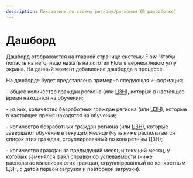 ```yaml
---
description: Показатели по своему региону/регионам (В разработке)
---
```


# Дашборд

Дашборд отображается на главной странице системы Flow. Чтобы попасть на него, надо нажать на логотип Flow в вернем левом углу экрана. На данный момент добавление дашборда в процессе.

На дашборде будет представлена примерно следующая информация:

\- общее количество граждан региона (или [ЦЗН](dashbord.md#1.-filtraciya-zayavok-po-konkretnomu-czn-svoego-regiona.)), которые в настоящее время находятся на обучении;

\- из них, количество безработных граждан региона (или [ЦЗН](dashbord.md#1.-filtraciya-zayavok-po-konkretnomu-czn-svoego-regiona.)), которые в настоящее время находятся на обучении;

\- количество безработных граждан региона (или [ЦЗН](dashbord.md#1.-filtraciya-zayavok-po-konkretnomu-czn-svoego-regiona.)), которые завершают обучение в текущем месяце (чуть ниже располагается список этих граждан, сгруппированный по конкретным ЦЗН);

\- количество граждан за предыдущий месяц и текущий месяц, у которых [заменялся файл справки об успеваемости](dashbord.md#3.-otslezhivanei-spiska-grazhdan-u-kotorykh-byla-zamena-faila-spravki-ob-uspevaemosti-poseshaemosti) (ниже располагается список этих граждан, сгруппированный по конкретным ЦЗН, с датой первой загрузки и повторной загрузки).



